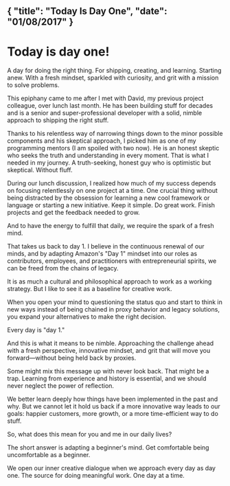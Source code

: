 {
  "title": "Today Is Day One",
  "date": "01/08/2017"
}
---

# Today is day one!

A day for doing the right thing. For shipping, creating, and learning.
Starting anew. With a fresh mindset, sparkled with curiosity, and grit with a mission to solve problems. 

This epiphany came to me after I met with David, my previous project colleague, over lunch last month. He has been building stuff for decades and is a senior and super-professional developer with a solid, nimble approach to shipping the right stuff.

Thanks to his relentless way of narrowing things down to the minor possible components and his skeptical approach, I picked him as one of my programming mentors (I am spoiled with two now). He is an honest skeptic who seeks the truth and understanding in every moment. That is what I needed in my journey. A truth-seeking, honest guy who is optimistic but skeptical. Without fluff.

During our lunch discussion, I realized how much of my success depends on focusing relentlessly on one project at a time. One crucial thing without being distracted by the obsession for learning a new cool framework or language or starting a new initiative. Keep it simple. Do great work. Finish projects and get the feedback needed to grow.

And to have the energy to fulfill that daily, we require the spark of a fresh mind.

That takes us back to day 1. I believe in the continuous renewal of our minds, and by adapting Amazon's "Day 1" mindset into our roles as contributors, employees, and practitioners with entrepreneurial spirits, we can be freed from the chains of legacy.

It is as much a cultural and philosophical approach to work as a working strategy. But I like to see it as
a baseline for creative work.

When you open your mind to questioning the status quo and start to think in new ways instead of being chained in proxy behavior and legacy solutions, you expand your alternatives to make the right decision.

Every day is "day 1."

And this is what it means to be nimble. Approaching the challenge ahead with a fresh perspective, innovative mindset, and grit that will move you forward—without being held back by proxies.

Some might mix this message up with never look back. That might be a trap. Learning from experience and history is essential, and we should never neglect the power of reflection.

We better learn deeply how things have been implemented in the past and why. But we cannot let it hold us back if a more innovative way leads to our goals: happier customers, more growth, or a more time-efficient way to do stuff.

So, what does this mean for you and me in our daily lives?

The short answer is adapting a beginner's mind. Get comfortable being uncomfortable as a beginner. 

We open our inner creative dialogue when we approach every day as day one. 
The source for doing meaningful work. One day at a time.